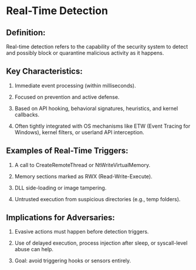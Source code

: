 # Real-Time Detection

## Definition:

Real-time detection refers to the capability of the security system to detect and possibly block or quarantine malicious activity as it happens.

## Key Characteristics:

1) Immediate event processing (within milliseconds).

2) Focused on prevention and active defense.

3) Based on API hooking, behavioral signatures, heuristics, and kernel callbacks.

4) Often tightly integrated with OS mechanisms like ETW (Event Tracing for Windows), kernel filters, or userland API interception.

## Examples of Real-Time Triggers:

1) A call to CreateRemoteThread or NtWriteVirtualMemory.

2) Memory sections marked as RWX (Read-Write-Execute).

3) DLL side-loading or image tampering.

4) Untrusted execution from suspicious directories (e.g., temp folders).

## Implications for Adversaries:

1) Evasive actions must happen before detection triggers.

2) Use of delayed execution, process injection after sleep, or syscall-level abuse can help.

3) Goal: avoid triggering hooks or sensors entirely.
